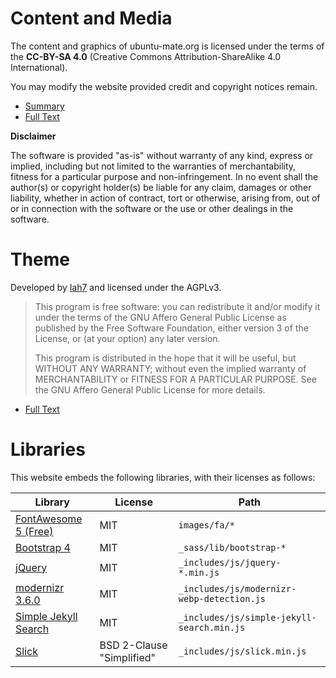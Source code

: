 # Content and Media

The content and graphics of ubuntu-mate.org is licensed under the terms of the
**CC-BY-SA 4.0** (Creative Commons Attribution-ShareAlike 4.0 International).

You may modify the website provided credit and copyright notices remain.

* [Summary](https://creativecommons.org/licenses/by-sa/4.0/)
* [Full Text](https://creativecommons.org/licenses/by-sa/4.0/legalcode)

**Disclaimer**

The software is provided "as-is" without warranty of any kind, express or implied, including
but not limited to the warranties of merchantability, fitness for a particular purpose and
non-infringement. In no event shall the author(s) or copyright holder(s) be liable for any
claim, damages or other liability, whether in action of contract, tort or otherwise, arising
from, out of or in connection with the software or the use or other dealings in the software.


# Theme

Developed by [lah7](https://github.com/lah7) and licensed under the AGPLv3.

> This program is free software: you can redistribute it and/or modify
> it under the terms of the GNU Affero General Public License as
> published by the Free Software Foundation, either version 3 of the
> License, or (at your option) any later version.
>
> This program is distributed in the hope that it will be useful,
> but WITHOUT ANY WARRANTY; without even the implied warranty of
> MERCHANTABILITY or FITNESS FOR A PARTICULAR PURPOSE.  See the
> GNU Affero General Public License for more details.

* [Full Text](https://www.gnu.org/licenses/gpl-3.0.en.html)


# Libraries

This website embeds the following libraries, with their licenses as follows:

| Library                                           | License   | Path                      |
| ------------------------------------------------- | --------- | ------------------------- |
| [FontAwesome 5 (Free)](https://fontawesome.com/)  | MIT       | `images/fa/*`
| [Bootstrap 4](https://getbootstrap.com/)          | MIT       | `_sass/lib/bootstrap-*`
| [jQuery](https://jquery.com)                      | MIT       | `_includes/js/jquery-*.min.js`
| [modernizr 3.6.0](https://modernizr.com)          | MIT       | `_includes/js/modernizr-webp-detection.js`
| [Simple Jekyll Search](https://github.com/christian-fei/Simple-Jekyll-Search) | MIT | `_includes/js/simple-jekyll-search.min.js`
| [Slick](https://github.com/slick/slick)           | BSD 2-Clause "Simplified" | `_includes/js/slick.min.js`
